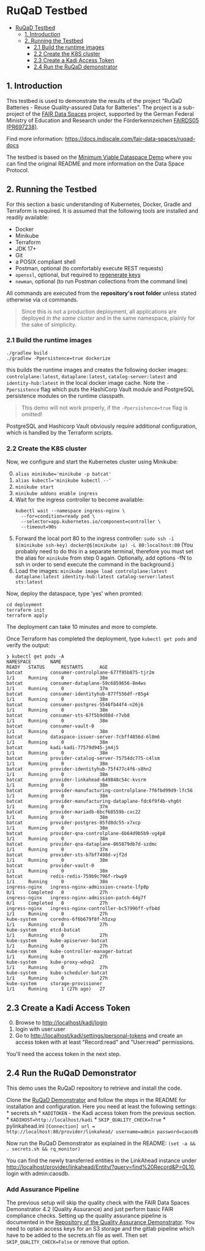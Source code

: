 # RuQaD Testbed

<!-- TOC -->
* [RuQaD Testbed](#ruqad-testbed)
  * [1. Introduction](#1-introduction)
  * [2. Running the Testbed](#2-running-the-testbed)
    * [2.1 Build the runtime images](#21-build-the-runtime-images)
    * [2.2 Create the K8S cluster](#22-create-the-k8s-cluster)
    * [2.3 Create a Kadi Access Token](#23-create-a-kadi-access-token)
    * [2.4 Run the RuQaD demonstrator](#24-run-the-ruqad-demonstrator)
<!-- TOC -->

## 1. Introduction

This testbed is used to demonstrate the results of the project "RuQaD Batteries - Reuse Quality-assured Data
for Batteries". The project is a sub-project of the [FAIR Data Spaces](https://www.nfdi.de/fair-data-spaces/)
project, supported by the German Federal Ministry of Education and Research under the Förderkennzeichen
[FAIRDS05 (PR697238)](https://foerderportal.bund.de/foekat/jsp/SucheAction.do?actionMode=view&fkz=FAIRDS05).

Find more information: <https://docs.indiscale.com/fair-data-spaces/ruqad-docs>

The testbed is based on the [Minimum Viable Dataspace
Demo](https://github.com/eclipse-edc/MinimumViableDataspace) where you can find the original README and more
information on the Data Space Protocol.

## 2. Running the Testbed

For this section a basic understanding of Kubernetes, Docker, Gradle and Terraform is required. It is assumed that the
following tools are installed and readily available:

- Docker
- Minikube
- Terraform
- JDK 17+
- Git
- a POSIX compliant shell
- Postman, optional (to comfortably execute REST requests)
- `openssl`, optional, but required to [regenerate keys](#91-regenerating-issuer-keys)
- `newman`, optional (to run Postman collections from the command line)

All commands are executed from the **repository's root folder** unless stated otherwise via `cd` commands.

> Since this is not a production deployment, all applications are deployed _in the same cluster_ and in the same
> namespace, plainly for the sake of simplicity.

### 2.1 Build the runtime images

```shell
./gradlew build
./gradlew -Ppersistence=true dockerize
```

this builds the runtime images and creates the following docker images: `controlplane:latest`, `dataplane:latest`,
`catalog-server:latest` and `identity-hub:latest` in the local docker image cache. Note the `-Ppersistence` flag which
puts the HashiCorp Vault module and PostgreSQL persistence modules on the runtime classpath.

> This demo will not work properly, if the `-Ppersistence=true` flag is omitted!

PostgreSQL and Hashicorp Vault obviously require additional configuration, which is handled by the Terraform scripts.

### 2.2 Create the K8S cluster

Now, we configure and start the Kubernetes cluster using Minikube:

0. `alias minikube='minikube -p batcat'`
1. `alias kubectl='minikube kubectl --'`
2. `minikube start`
3. `minikube addons enable ingress`
4. Wait for the ingress controller to become available:
    ```
    kubectl wait --namespace ingress-nginx \
      --for=condition=ready pod \
      --selector=app.kubernetes.io/component=controller \
      --timeout=90s
    ```
5. Forward the local port 80 to the ingress controller:
    `sudo ssh -i $(minikube ssh-key) docker@$(minikube ip) -L 80:localhost:80`
   (You probably need to do this in a separate terminal, therefore you must set the alias for `minikube` from step 0 again. Optionally, add options -fN to ssh in order to send execute the command in the background.)
6. Load the images:
    `minikube image load controlplane:latest dataplane:latest identity-hub:latest catalog-server:latest sts:latest`

Now, deploy the dataspace, type 'yes' when promted:

```
cd deployment
terraform init
terraform apply
```

The deployment can take 10 minutes and more to complete.

Once Terraform has completed the deployment, type `kubectl get pods` and verify the output:

```shell
❯ kubectl get pods -A
NAMESPACE       NAME                                                   READY   STATUS      RESTARTS      AGE
batcat          consumer-controlplane-677f95b875-tjr2m                 1/1     Running     0             38m
batcat          consumer-dataplane-59c6859656-8m4ws                    1/1     Running     0             37m
batcat          consumer-identityhub-877f556df-r85g4                   1/1     Running     0             38m
batcat          consumer-postgres-5546fb44f4-n26j6                     1/1     Running     0             38m
batcat          consumer-sts-67f5b9d88d-r7vb8                          1/1     Running     0             38m
batcat          consumer-vault-0                                       1/1     Running     0             38m
batcat          dataspace-issuer-server-7cbff4856d-6l8m6               1/1     Running     0             38m
batcat          kadi-kadi-77579d945-jm4j5                              1/1     Running     0             38m
batcat          provider-catalog-server-75754dc775-c4lsm               1/1     Running     0             38m
batcat          provider-identityhub-75f477c4f6-s8hn2                  1/1     Running     0             38m
batcat          provider-linkahead-649848c54c-kvsrm                    1/1     Running     0             38m
batcat          provider-manufacturing-controlplane-7f6fbd99d9-lfc56   1/1     Running     0             38m
batcat          provider-manufacturing-dataplane-fdc6f9f4b-vhg6t       1/1     Running     0             37m
batcat          provider-mariadb-6bcf68559b-cxc22                      1/1     Running     0             38m
batcat          provider-postgres-85fd8dc55-x7xcp                      1/1     Running     0             38m
batcat          provider-qna-controlplane-6b64d9b5b9-vg4p8             1/1     Running     0             38m
batcat          provider-qna-dataplane-865879db7d-szdmc                1/1     Running     0             37m
batcat          provider-sts-b7bf7498d-vjf2d                           1/1     Running     0             38m
batcat          provider-vault-0                                       1/1     Running     0             38m
batcat          redis-redis-759b9c796f-rbwp9                           1/1     Running     0             38m
ingress-nginx   ingress-nginx-admission-create-lfp8p                   0/1     Completed   0             27h
ingress-nginx   ingress-nginx-admission-patch-64g7f                    0/1     Completed   0             27h
ingress-nginx   ingress-nginx-controller-bc57996ff-vfb4d               1/1     Running     0             27h
kube-system     coredns-6f6b679f8f-h5zxp                               1/1     Running     0             27h
kube-system     etcd-batcat                                            1/1     Running     0             27h
kube-system     kube-apiserver-batcat                                  1/1     Running     0             27h
kube-system     kube-controller-manager-batcat                         1/1     Running     0             27h
kube-system     kube-proxy-wdvp2                                       1/1     Running     0             27h
kube-system     kube-scheduler-batcat                                  1/1     Running     0             27h
kube-system     storage-provisioner                                    1/1     Running     1 (27h ago)   27
```

## 2.3 Create a Kadi Access Token

0. Browse to <http://localhost/kadi/login>
1. login with user:user
2. Go to <http://localhost/kadi/settings/personal-tokens> and create an access token with at least
   "Record:read" and "User:read" permissions.

You'll need the access token in the next step.

## 2.4 Run the RuQaD Demonstrator

This demo uses the RuQaD repository to retrieve and install the code.

Clone the [RuQaD Demonstrator](https://gitlab.indiscale.com/caosdb/src/fair-data-spaces/ruqad) and follow the
steps in the README for installation and configuration. Here you need at least the following settings:
    * secrets.sh
        * `KADITOKEN` - the Kadi access token from the previous section.
        * `KADIHOST=http://localhost/kadi`
        * `SKIP_QUALITY_CHECK=True`
    * pylinkahead.ini
        ```
        [Connection]
        url = http://localhost:80/provider/linkahead/
        username=admin
        password=caosdb
        ```

Now run the RuQaD Demonstrator as explained in the README: `(set -a && . secrets.sh && rq_monitor)`

You can find the newly transferred entities in the LinkAhead instance under <http://localhost/provider/linkahead/Entity/?query=find%20Record&P=0L10>, login with admin:caosdb.

### Add Assurance Pipeline

The previous setup will skip the quality check with the FAIR Data Spaces Demonstrator 4.2 (Quality Assurance)
and just perform basic FAIR compliance
checks. Setting up the quality assurance pipeline is documented in the [Repository of the Quality Assurance Demonstrator](https://git.rwth-aachen.de/fair-ds/ap-4-2-demonstrator/ap-4.2-data-validation-and-quality-assurance-demonstrator). You need to optain access keys for an S3 storage and the gitlab pipeline which have to be added to the secrets.sh file as well. Then set `SKIP_QUALITY_CHECK=False` or remove that option.
